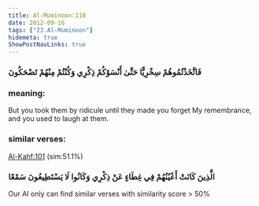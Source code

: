 ```yaml
---
title: Al-Muminoon:110
date: 2012-09-16
tags: ["23.Al-Muminoon"]
hidemeta: true 
ShowPostNavLinks: true 
---
```

### فَاتَّخَذْتُمُوهُمْ سِخْرِيًّا حَتَّىٰ أَنْسَوْكُمْ ذِكْرِي وَكُنْتُمْ مِنْهُمْ تَضْحَكُونَ
### meaning: 
But you took them by ridicule until they made you forget My remembrance, and you used to laugh at them.
### similar verses: 

[Al-Kahf:101](/18/101) (sim:51.1%)

### الَّذِينَ كَانَتْ أَعْيُنُهُمْ فِي غِطَاءٍ عَنْ ذِكْرِي وَكَانُوا لَا يَسْتَطِيعُونَ سَمْعًا

Our AI only can find similar verses with similarity score > 50% 



